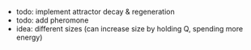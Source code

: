 - todo: implement attractor decay & regeneration
- todo: add pheromone
- idea: different sizes (can increase size by holding Q, spending more energy)
